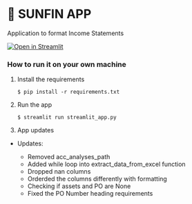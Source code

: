 # 🎈 SUNFIN APP

Application to format Income Statements

[![Open in Streamlit](https://static.streamlit.io/badges/streamlit_badge_black_white.svg)](https://blank-app-template.streamlit.app/)

### How to run it on your own machine

1. Install the requirements

   ```
   $ pip install -r requirements.txt
   ```

2. Run the app

   ```
   $ streamlit run streamlit_app.py
   ```

3. App updates 
- Updates:

   - Removed acc_analyses_path
   - Added while loop into extract_data_from_excel function
   - Dropped nan columns
   - Orderded the columns differently with formatting
   - Checking if assets and PO are None
   - Fixed the PO Number heading requirements
